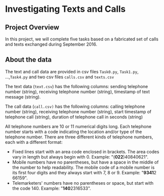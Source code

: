 # Investigating Texts and Calls
## Project Overview
In this project, we will complete five tasks based on a fabricated set of calls and texts exchanged during September 2016. 

## About the data 
The text and call data are provided in csv files `Task0.py`, `Task1.py`, ...,`Task4.py` 
and two csv files `calls.csv` and `texts.csv`

The text data (`text.csv`) has the following columns: sending telephone number (string), receiving telephone number (string), timestamp of text message (string).

The call data (`call.csv)` has the following columns: calling telephone number (string), receiving telephone number (string), start timestamp of telephone call (string), duration of telephone call in seconds (string)

All telephone numbers are 10 or 11 numerical digits long. Each telephone number starts with a code indicating the location and/or type of the telephone number. There are three different kinds of telephone numbers, each with a different format:

+ Fixed lines start with an area code enclosed in brackets. The area codes vary in length but always begin with 0. Example: "(**022**)40840621".
+ Mobile numbers have no parentheses, but have a space in the middle of the number to help readability. The mobile code of a mobile number is its first four digits and they always start with 7, 8 or 9. Example: "**9341**2 66159".
+ Telemarketers' numbers have no parentheses or space, but start with the code 140. Example: "**140**2316533".
